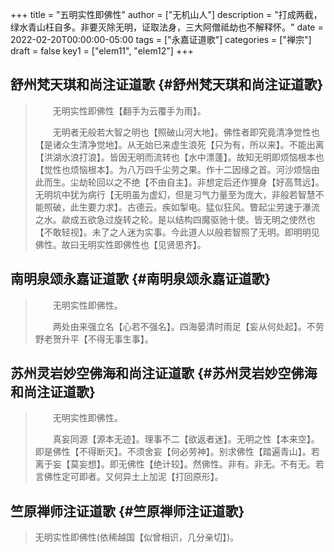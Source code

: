 +++
title = "五明实性即佛性"
author = ["无机山人"]
description = "打成两截，绿水青山枉自多。非要灭除无明，证取法身，三大阿僧祗劫也不解释怀。"
date = 2022-02-20T00:00:00-05:00
tags = ["永嘉证道歌"]
categories = ["禅宗"]
draft = false
key1 = ["elem11", "elem12"]
+++

## 舒州梵天琪和尚注证道歌 {#舒州梵天琪和尚注证道歌}

> 　　无明实性即佛性【翻手为云覆手为雨】。
>
> 　　无明者无般若大智之明也【照破山河大地】。佛性者即究竟清净觉性也【是诸众生清净觉地】。从无始已来虚生浪死【只为有，所以来】。不能出离【洪湖水浪打浪】。皆因无明而流转也【水中漂蓬】。故知无明即烦恼根本也【觉性也烦恼根本】。为八万四千尘劳之果。作十二因缘之首。河沙烦恼由此而生。尘劫轮回以之不绝【不由自主】。非想定后还作狸身【好高骛远】。无明坑中犹为病行【无明虽为虚幻，但是习气力量至为庞大，非般若智慧不能照破，此生要力求】。古德云。疾如掣电。猛似狂风。瞥起尘劳速于瀑流之水。歘成五欲急过旋转之轮。是以结构四魔驱驰十使。皆无明之使然也【不敢轻视】。未了之人迷为实事。今此道人以般若智照了无明。即明明见佛性。故曰无明实性即佛性也【见贤思齐】。


## 南明泉颂永嘉证道歌 {#南明泉颂永嘉证道歌}

> 　　无明实性即佛性。
>
> 　　两处由来强立名【心若不强名】。四海晏清时雨足【妄从何处起】。不劳野老贺升平【不得无事生事】。


## 苏州灵岩妙空佛海和尚注证道歌 {#苏州灵岩妙空佛海和尚注证道歌}

> 　　无明实性即佛性。
>
> 　　真妄同源【源本无迹】。理事不二【欲返者迷】。无明之性【本来空】。即是佛性【不得断灭】。不须舍妄【何必劳神】。别求佛性【踏遍青山】。若离于妄【莫妄想】。即无佛性【绝计较】。然佛性。非有。非无。不有无。若言佛性定可即者。又何异土上加泥【打回原形】。


## 竺原禅师注证道歌 {#竺原禅师注证道歌}

> 无明实性即佛性(依稀越国【似曾相识，几分亲切】)。